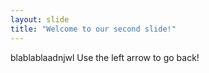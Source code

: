 ```yaml
---
layout: slide
title: "Welcome to our second slide!"
---
```

blablablaadnjwl
Use the left arrow to go back!
